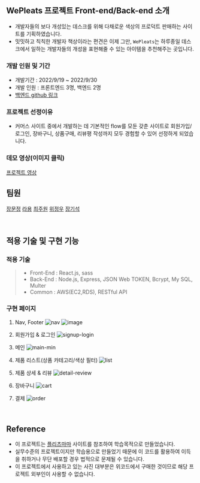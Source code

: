 ## WePleats 프로젝트 Front-end/Back-end 소개

- 개발자들의 보다 개성있는 데스크를 위해 다채로운 색상의 프로덕트 판매하는 사이트를 기획하였습니다.
- 밋밋하고 칙칙한 개발자 책상이라는 편견은 이제 그만, `WePleats`는 하루종일 데스크에서 일하는 개발자들의 개성을 표현해줄 수 있는 아이템을 추천해주는 곳입니다.

### 개발 인원 및 기간

- 개발기간 : 2022/9/19 ~ 2022/9/30
- 개발 인원 : 프론트엔드 3명, 백엔드 2명
- [백엔드 github 링크]()

### 프로젝트 선정이유

- 커머스 사이트 중에서 개발하는 데 기본적인 flow를 모둔 갖춘 사이트로 회원가입/로그인, 장바구니, 상품구매, 리뷰평 작성까지 모두 경험할 수 있어 선정하게 되었습니다.

### 데모 영상(이미지 클릭)

[프로젝트 영상](https://www.youtube.com/watch?v=Mao03-WqfxQ)

## 팀원

[장문정](https://github.com/gamangee/37-1st-WePleats-frontend/blob/master/README.md)
[라용]()
[최주원]()
[위정우]()
[장기석]()

<br>

## 적용 기술 및 구현 기능

### 적용 기술

> - Front-End : React.js, sass
> - Back-End : Node.js, Express, JSON Web TOKEN, Bcrypt, My SQL, Multer
> - Common : AWS(EC2,RDS), RESTful API

### 구현 페이지

1. Nav, Footer
![nav](https://user-images.githubusercontent.com/84329979/193393550-cafb8a2b-aa6a-4826-9ffb-cd43e47f1548.gif)
![image](https://user-images.githubusercontent.com/84329979/193393566-d8bec7f6-d49b-448e-9650-c87b8cbdf55d.png)


2. 회원가입 & 로그인
![signup-login](https://user-images.githubusercontent.com/84329979/193393340-f1ce0258-8beb-4e09-85c6-ebbbff382f69.gif)


3. 메인
![main-min](https://user-images.githubusercontent.com/84329979/193393407-e6015e16-540d-45ee-8a14-df259709d5ff.gif)


4. 제품 리스트(상품 카테고리/색상 필터)
![list](https://user-images.githubusercontent.com/84329979/193393383-f1ad1398-5ac3-4474-816a-3fc55c1a6946.gif)


5. 제품 상세 & 리뷰
![detail-review](https://user-images.githubusercontent.com/84329979/193393386-4a6a6562-762b-4775-bb9c-ae391d9f8dd7.gif)


6. 장바구니
![cart](https://user-images.githubusercontent.com/84329979/193393390-888a1199-d5c3-457f-88fd-1fa530517302.gif)


7. 결제
![order](https://user-images.githubusercontent.com/84329979/193393397-e8420349-bacb-43ef-8c7a-e7968af02c7f.gif)

<br>

## Reference

- 이 프로젝트는 [플리츠마마](https://pleatsmama.com/) 사이트를 참조하여 학습목적으로 만들었습니다.
- 실무수준의 프로젝트이지만 학습용으로 만들었기 때문에 이 코드를 활용하여 이득을 취하거나 무단 배포할 경우 법적으로 문제될 수 있습니다.
- 이 프로젝트에서 사용하고 있는 사진 대부분은 위코드에서 구매한 것이므로 해당 프로젝트 외부인이 사용할 수 없습니다.

